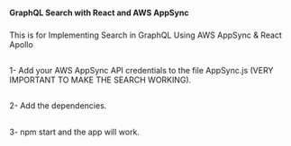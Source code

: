 #### GraphQL Search with React and AWS AppSync

###
This is for Implementing Search in GraphQL Using AWS AppSync & React Apollo

##
1- Add your AWS AppSync API credentials to the file AppSync.js (VERY IMPORTANT TO MAKE THE SEARCH WORKING).

##
2- Add the dependencies.

##
3- npm start and the app will work.